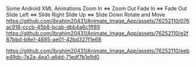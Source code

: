 Some Android XML Animations
Zoom In <=> Zoom Out
Fade In <=> Fade Out
Slide Left <=> Slide Right
Slide Up <=> Slide Down
Rotate and Move
https://github.com/Ibrahim20431/Animate_Image_App/assets/76252110/076ac918-cccb-45b8-bcab-dbb4a6c1ff89
https://github.com/Ibrahim20431/Animate_Image_App/assets/76252110/e2f87bbd-b8e1-4885-ae01-42bd327f1e68


https://github.com/Ibrahim20431/Animate_Image_App/assets/76252110/eebe49dc-7e2a-4ea1-a6dd-71edf7b1e9d0

